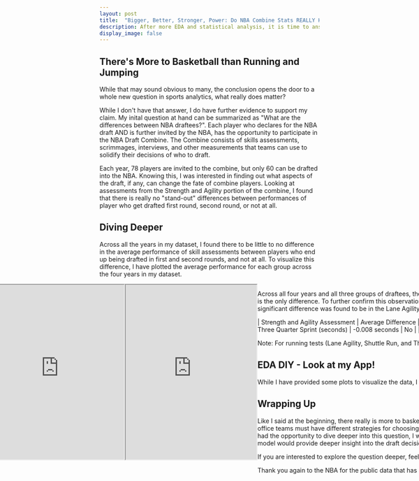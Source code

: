 ```yaml
---
layout: post
title:  "Bigger, Better, Stronger, Power: Do NBA Combine Stats REALLY Have an Effect on Draft Order?"
description: After more EDA and statistical analysis, it is time to answer the question in my latest blog post, "Which metrics stand out as the deciders of the next best players?" And for any doubters, further exploration can be done on my dataset using my streamlit app!
display_image: false
---
```


## There's More to Basketball than Running and Jumping

While that may sound obvious to many, the conclusion opens the door to a whole new question in sports analytics, what really does matter?

While I don't have that answer, I do have further evidence to support my claim. My inital question at hand can be summarized as "What are the differences between NBA draftees?". Each player who declares for the NBA draft AND is further invited by the NBA, has the opportunity to participate in the NBA Draft Combine. The Combine consists of skills assessments, scrimmages, interviews, and other measurements that teams can use to solidify their decisions of who to draft.

Each year, 78 players are invited to the combine, but only 60 can be drafted into the NBA. Knowing this, I was interested in finding out what aspects of the draft, if any, can change the fate of combine players. Looking at assessments from the Strength and Agility portion of the combine, I found that there is really no "stand-out" differences between performances of player who get drafted first round, second round, or not at all.

## Diving Deeper

Across all the years in my dataset, I found there to be little to no difference in the average performance of skill assessments between players who end up being drafted in first and second rounds, and not at all. To visualize this difference, I have plotted the average performance for each group across the four years in my dataset.

<div style="display: flex; justify-content: center;">
<iframe src="https://mfaulconer.github.io/Stat386-Blog/assets/plots/Lane_Agility_Comparison.html" width="600" height="400"></iframe>
<div>

<div style="display: flex; justify-content: center;">
<iframe src="https://mfaulconer.github.io/Stat386-Blog/assets/plots/Shuttle_Run_Comparison.html" width="600" height="400"></iframe>
<div>

<div style="display: flex; justify-content: center;">
<iframe src="https://mfaulconer.github.io/Stat386-Blog/assets/plots/Three_Q_Comparison.html" width="600" height="400"></iframe>
<div>

<div style="display: flex; justify-content: center;">
<iframe src="https://mfaulconer.github.io/Stat386-Blog/assets/plots/Standing_Bar_Comparison.html" width="600" height="400"></iframe>
<div>

<div style="display: flex; justify-content: center;">
<iframe src="https://mfaulconer.github.io/Stat386-Blog/assets/plots/Approach_Bar_Comparison.html" width="600" height="400"></iframe>
<div>

Across all four years and all three groups of draftees, there is no noticeable differences between the average performances. There is a small outlier for first round picks in 2021 jump tests, but that is the only difference. To further confirm this observation, I conducted a simple test to compare the means of players drafted in the first and second rounds. Across all four years, the only significant difference was found to be in the Lane Agility Test, where round one picks were an average of 0.144 seconds faster than round two picks. Each other test had no significant difference.

| Strength and Agility Assessment | Average Difference | Significant? |
|-----------|------| 
| Lane Agility Time (seconds) | -0.144 seconds | Yes |
| Shuttle Run (seconds) | -0.0585 seconds | No |
| Three Quarter Sprint (seconds) | -0.008 seconds | No |
| Standing Vertical Leap (inches) | 0.620 inches| No |
| Max Vertical Leap (inches) | 0.804 inches | No |

Note: For running tests (Lane Agility, Shuttle Run, and Three Quarter Sprint, a negative difference shows a faster, and therefore better, time)

## EDA DIY - Look at my App!

While I have provided some plots to visualize the data, I have also created an app using streamlit! 



## Wrapping Up

Like I said at the beginning, there really is more to basketball than running and jumping. If performances are the same amongst almost all combine participamts, NBA General Managers and front office teams must have different strategies for choosing their next star players. Whether that is college performances, wingspan, or private interviews, there is something missing in our analysis. If I had the opportunity to dive deeper into this question, I would love to include college in-game statistics, and create a more in-depth model that can calculate player efficiency. Hopefully, such a model would provide deeper insight into the draft decisions made across the league. 

If you are interested to explore the question deeper, feel free to use <a href="https://github.com/mfaulconer/Stat386ProjCode" target="_blank">my final dataset</a>, which can be found on my github!

Thank you again to the NBA for the public data that has made this project possible!
